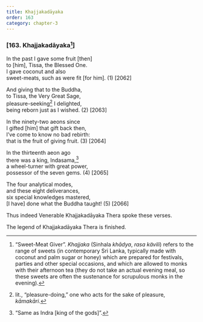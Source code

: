```yaml
---
title: Khajjakadāyaka
order: 163
category: chapter-3
---
```


### \[163. Khajjakadāyaka[^1]\]

In the past I gave some fruit \[then\]  
to \[him\], Tissa, the Blessed One.  
I gave coconut and also  
sweet-meats, such as were fit \[for him\]. (1) \[2062\]

And giving that to the Buddha,  
to Tissa, the Very Great Sage,  
pleasure-seeking[^2] I delighted,  
being reborn just as I wished. (2) \[2063\]

In the ninety-two aeons since  
I gifted \[him\] that gift back then,  
I’ve come to know no bad rebirth:  
that is the fruit of giving fruit. (3) \[2064\]

In the thirteenth aeon ago  
there was a king, Indasama,[^3]  
a wheel-turner with great power,  
possessor of the seven gems. (4) \[2065\]

The four analytical modes,  
and these eight deliverances,  
six special knowledges mastered,  
\[I have\] done what the Buddha taught! (5) \[2066\]

Thus indeed Venerable Khajjakadāyaka Thera spoke these verses.

The legend of Khajjakadāyaka Thera is finished.

[^1]: “Sweet-Meat Giver”. *Khajjaka* (Sinhala *khādya*, *rasa kävili*) refers to the range of sweets (in contemporary Sri Lanka, typically made with coconut and palm sugar or honey) which are prepared for festivals, parties and other special occasions, and which are allowed to monks with their afternoon tea (they do not take an actual evening meal, so these sweets are often the sustenance for scrupulous monks in the evening).

[^2]: lit., “pleasure-doing,” one who acts for the sake of pleasure, *kāmakāri*.

[^3]: “Same as Indra \[king of the gods\]”.

